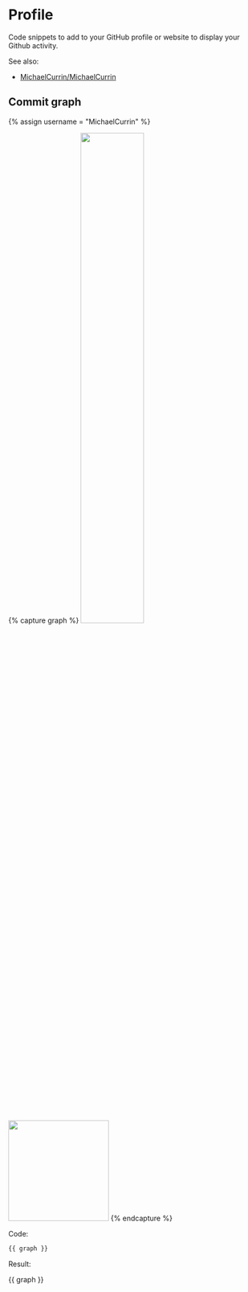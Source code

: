 # Profile

Code snippets to add to your GitHub profile or website to display your Github activity.

See also:

- [MichaelCurrin/MichaelCurrin](https://github.com/MichaelCurrin/MichaelCurrin)


## Commit graph

{% assign username = "MichaelCurrin" %}

{% capture graph %}
<img width="50%" src="https://activity-graph.herokuapp.com/graph?username={{ username }}&theme=github&hide_border=true"/>

<img height="200em" src="https://activity-graph.herokuapp.com/graph?username={{ username }}&hide_border=true&theme=dracula" />
{% endcapture %}

Code:

```html
{{ graph }}
```

Result:

{{ graph  }}

